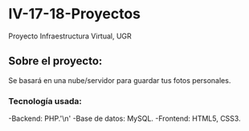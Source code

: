 # IV-17-18-Proyectos
Proyecto Infraestructura Virtual, UGR
## Sobre el proyecto:
Se basará en una nube/servidor para guardar tus fotos personales.

### Tecnología usada:
  -Backend: PHP.'\n'
  -Base de datos: MySQL.
  -Frontend: HTML5, CSS3.
